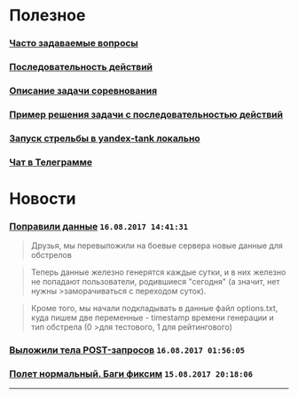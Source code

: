 Полезное
========

### [Часто задаваемые вопросы](https://github.com/sat2707/hlcupdocs/blob/master/FAQ.md)

### [Последовательность действий](https://github.com/sat2707/hlcupdocs/blob/master/EXAMPLE.md)

### [Описание задачи соревнования](https://github.com/sat2707/hlcupdocs/blob/master/TASK.md)

### [Пример решения задачи с последовательностью действий](https://github.com/sat2707/hlcupdocs/blob/master/EXAMPLE.md)

### [Запуск стрельбы в yandex-tank локально](https://github.com/sat2707/hlcupdocs/blob/master/TANK.md)

### [Чат в Телеграмме](https://goo.gl/A9hkR8)

Новости
=======

### [Поправили данные](https://highloadcup.ru/news/5/) `16.08.2017 14:41:31`
>Друзья, мы перевыложили на боевые сервера новые данные для обстрелов

>Теперь данные железно генерятся каждые сутки, и в них железно не попадают пользователи, родившиеся "сегодня" (а значит, нет нужны >заморачиваться с переходом суток).

>Кроме того, мы начали подкладывать в данные файл options.txt, куда пишем две переменные - timestamp времени генерации и тип обстрела (0 >для тестового, 1 для рейтингового)

### [Выложили тела POST-запросов](https://highloadcup.ru/news/4/) `16.08.2017 01:56:05`

### [Полет нормальный. Баги фиксим](https://highloadcup.ru/news/3/) `15.08.2017 20:18:06`
---
